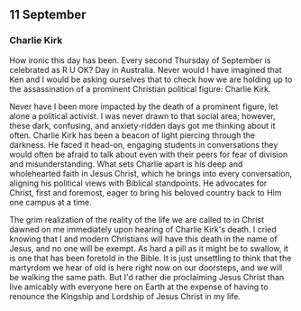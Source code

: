 ## 11 September

### Charlie Kirk

How ironic this day has been. Every second Thursday of September is celebrated as R U OK? Day in Australia. Never would I have imagined that Ken and I would be asking ourselves that to check how we are holding up to the assassination of a prominent Christian political figure: Charlie Kirk.

Never have I been more impacted by the death of a prominent figure, let alone a political activist. I was never drawn to that social area; however, these dark, confusing, and anxiety-ridden days got me thinking about it often. Charlie Kirk has been a beacon of light piercing through the darkness. He faced it head-on, engaging students in conversations they would often be afraid to talk about even with their peers for fear of division and misunderstanding. What sets Charlie apart is his deep and wholehearted faith in Jesus Christ, which he brings into every conversation, aligning his political views with Biblical standpoints. He advocates for Christ, first and foremost, eager to bring his beloved country back to Him one campus at a time.

The grim realization of the reality of the life we are called to in Christ dawned on me immediately upon hearing of Charlie Kirk's death. I cried knowing that I and modern Christians will have this death in the name of Jesus, and no one will be exempt. As hard a pill as it might be to swallow, it is one that has been foretold in the Bible. It is just unsettling to think that the martyrdom we hear of old is here right now on our doorsteps, and we will be walking the same path. But I'd rather die proclaiming Jesus Christ than live amicably with everyone here on Earth at the expense of having to renounce the Kingship and Lordship of Jesus Christ in my life.

